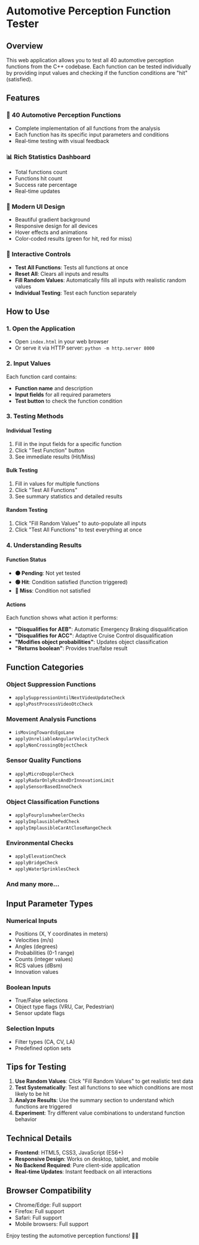 # Automotive Perception Function Tester

## Overview
This web application allows you to test all 40 automotive perception functions from the C++ codebase. Each function can be tested individually by providing input values and checking if the function conditions are "hit" (satisfied).

## Features

### 🚗 **40 Automotive Perception Functions**
- Complete implementation of all functions from the analysis
- Each function has its specific input parameters and conditions
- Real-time testing with visual feedback

### 📊 **Rich Statistics Dashboard**
- Total functions count
- Functions hit count
- Success rate percentage
- Real-time updates

### 🎨 **Modern UI Design**
- Beautiful gradient background
- Responsive design for all devices
- Hover effects and animations
- Color-coded results (green for hit, red for miss)

### 🔧 **Interactive Controls**
- **Test All Functions**: Tests all functions at once
- **Reset All**: Clears all inputs and results
- **Fill Random Values**: Automatically fills all inputs with realistic random values
- **Individual Testing**: Test each function separately

## How to Use

### 1. **Open the Application**
- Open `index.html` in your web browser
- Or serve it via HTTP server: `python -m http.server 8000`

### 2. **Input Values**
Each function card contains:
- **Function name** and description
- **Input fields** for all required parameters
- **Test button** to check the function condition

### 3. **Testing Methods**

#### **Individual Testing**
1. Fill in the input fields for a specific function
2. Click "Test Function" button
3. See immediate results (Hit/Miss)

#### **Bulk Testing**
1. Fill in values for multiple functions
2. Click "Test All Functions"
3. See summary statistics and detailed results

#### **Random Testing**
1. Click "Fill Random Values" to auto-populate all inputs
2. Click "Test All Functions" to test everything at once

### 4. **Understanding Results**

#### **Function Status**
- **🟠 Pending**: Not yet tested
- **🟢 Hit**: Condition satisfied (function triggered)
- **🔴 Miss**: Condition not satisfied

#### **Actions**
Each function shows what action it performs:
- **"Disqualifies for AEB"**: Automatic Emergency Braking disqualification
- **"Disqualifies for ACC"**: Adaptive Cruise Control disqualification
- **"Modifies object probabilities"**: Updates object classification
- **"Returns boolean"**: Provides true/false result

## Function Categories

### **Object Suppression Functions**
- `applySuppressionUntilNextVideoUpdateCheck`
- `applyPostProcessVideoOtcCheck`

### **Movement Analysis Functions**
- `isMovingTowardsEgoLane`
- `applyUnreliableAngularVelocityCheck`
- `applyNonCrossingObjectCheck`

### **Sensor Quality Functions**
- `applyMicroDopplerCheck`
- `applyRadarOnlyRcsAndDrInnovationLimit`
- `applySensorBasedInnoCheck`

### **Object Classification Functions**
- `applyFourpluswheelerChecks`
- `applyImplausiblePedCheck`
- `applyImplausibleCarAtCloseRangeCheck`

### **Environmental Checks**
- `applyElevationCheck`
- `applyBridgeCheck`
- `applyWaterSprinklesCheck`

### **And many more...**

## Input Parameter Types

### **Numerical Inputs**
- Positions (X, Y coordinates in meters)
- Velocities (m/s)
- Angles (degrees)
- Probabilities (0-1 range)
- Counts (integer values)
- RCS values (dBsm)
- Innovation values

### **Boolean Inputs**
- True/False selections
- Object type flags (VRU, Car, Pedestrian)
- Sensor update flags

### **Selection Inputs**
- Filter types (CA, CV, LA)
- Predefined option sets

## Tips for Testing

1. **Use Random Values**: Click "Fill Random Values" to get realistic test data
2. **Test Systematically**: Test all functions to see which conditions are most likely to be hit
3. **Analyze Results**: Use the summary section to understand which functions are triggered
4. **Experiment**: Try different value combinations to understand function behavior

## Technical Details

- **Frontend**: HTML5, CSS3, JavaScript (ES6+)
- **Responsive Design**: Works on desktop, tablet, and mobile
- **No Backend Required**: Pure client-side application
- **Real-time Updates**: Instant feedback on all interactions

## Browser Compatibility

- Chrome/Edge: Full support
- Firefox: Full support
- Safari: Full support
- Mobile browsers: Full support

Enjoy testing the automotive perception functions! 🚗✨